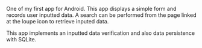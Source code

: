 One of my first app for Android. This app displays a simple form and records user inputted data. 
A search can be performed from the page linked at the loupe icon to retrieve inputed data.

This app implements an inputted data verification and also data persistence with SQLite.

